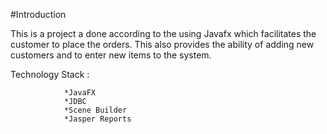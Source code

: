 #Introduction

This is a project a done according to the using Javafx which facilitates the customer to place the orders. This also provides the ability of adding new customers and to enter new items to the system.

Technology Stack :

                *JavaFX
                *JDBC
                *Scene Builder
                *Jasper Reports 